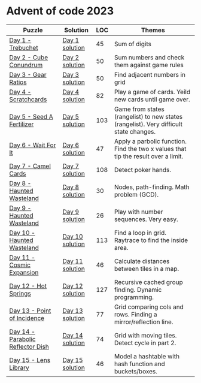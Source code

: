 # Advent of code 2023

| Puzzle                                                                    | Solution                                                           | LOC | Themes                                                                                |
|---------------------------------------------------------------------------|--------------------------------------------------------------------|-----|---------------------------------------------------------------------------------------|
| [Day 1 - Trebuchet](https://adventofcode.com/2023/day/1)                  | [Day 1 solution](src/main/kotlin/com/janneri/advent2023/Day01.kt)  | 45  | Sum of digits                                                                         |
| [Day 2 - Cube Conundrum](https://adventofcode.com/2023/day/2)             | [Day 2 solution](src/main/kotlin/com/janneri/advent2023/Day02.kt)  | 50  | Sum numbers and check them against game rules                                         |
| [Day 3 - Gear Ratios](https://adventofcode.com/2023/day/3)                | [Day 3 solution](src/main/kotlin/com/janneri/advent2023/Day03.kt)  | 50  | Find adjacent numbers in grid                                                         |
| [Day 4 - Scratchcards](https://adventofcode.com/2023/day/4)               | [Day 4 solution](src/main/kotlin/com/janneri/advent2023/Day04.kt)  | 82  | Play a game of cards. Yeild new cards until game over.                                |
| [Day 5 - Seed A Fertilizer](https://adventofcode.com/2023/day/5)          | [Day 5 solution](src/main/kotlin/com/janneri/advent2023/Day05.kt)  | 103 | Game from states (rangelist) to new states (rangelist). Very difficult state changes. |
| [Day 6 - Wait For It](https://adventofcode.com/2023/day/6)                | [Day 6 solution](src/main/kotlin/com/janneri/advent2023/Day06.kt)  | 47  | Apply a parbolic function. Find the two x values that tip the result over a limit.    |
| [Day 7 - Camel Cards](https://adventofcode.com/2023/day/7)                | [Day 7 solution](src/main/kotlin/com/janneri/advent2023/Day07.kt)  | 108 | Detect poker hands.                                                                   |
| [Day 8 - Haunted Wasteland](https://adventofcode.com/2023/day/8)          | [Day 8 solution](src/main/kotlin/com/janneri/advent2023/Day08.kt)  | 30  | Nodes, path-finding. Math problem (GCD).                                              |
| [Day 9 - Haunted Wasteland](https://adventofcode.com/2023/day/9)          | [Day 9 solution](src/main/kotlin/com/janneri/advent2023/Day09.kt)  | 26  | Play with number sequences. Very easy.                                                |
| [Day 10 - Haunted Wasteland](https://adventofcode.com/2023/day/10)        | [Day 10 solution](src/main/kotlin/com/janneri/advent2023/Day10.kt) | 113 | Find a loop in grid. Raytrace to find the inside area.                                |
| [Day 11 - Cosmic Expansion](https://adventofcode.com/2023/day/11)         | [Day 11 solution](src/main/kotlin/com/janneri/advent2023/Day11.kt) | 46  | Calculate distances between tiles in a map.                                           |
| [Day 12 - Hot Springs](https://adventofcode.com/2023/day/12)              | [Day 12 solution](src/main/kotlin/com/janneri/advent2023/Day12.kt) | 127 | Recursive cached group finding. Dynamic programming.                                  |
| [Day 13 - Point of Incidence](https://adventofcode.com/2023/day/13)       | [Day 13 solution](src/main/kotlin/com/janneri/advent2023/Day13.kt) | 77  | Grid comparing cols and rows. Finding a mirror/reflection line.                       |
| [Day 14 - Parabolic Reflector Dish](https://adventofcode.com/2023/day/14) | [Day 14 solution](src/main/kotlin/com/janneri/advent2023/Day14.kt) | 74  | Grid with moving tiles. Detect cycle in part 2.                                       |
| [Day 15 - Lens Library](https://adventofcode.com/2023/day/15)             | [Day 15 solution](src/main/kotlin/com/janneri/advent2023/Day15.kt) | 46  | Model a hashtable with hash function and buckets/boxes.                               |


